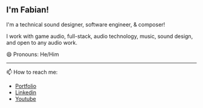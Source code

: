 ##  I'm Fabian! 
I'm a technical sound designer, software engineer, & composer!

 I work with game audio, full-stack, audio technology, music, sound design, and open to any audio work.
 
😄 Pronouns: He/Him

-------------------
📫 How to reach me:
- [Portfolio](https://fabian-fabro.netlify.app/)
- [Linkedin](https://www.linkedin.com/in/fabian-fabro)
- [Youtube](https://www.youtube.com/firahfabe)


<!--
**Fihra/Fihra** is a ✨ _special_ ✨ repository because its `README.md` (this file) appears on your GitHub profile.



🔭 I’m currently working on:
- **Multo ilaw** a small Unity game, where you play as a ghost who has to bring a light to a village ward off evil spirits
- **Reincarnation of Buwan** a Unity game passion project, started for #Devtober solo game jam but will continue afterwards.

Here are some ideas to get you started:



- 👯 I’m looking to collaborate on ...
- 🤔 I’m looking for help with ...
- 💬 Ask me about ...

- **Jam Out** a Music SPA with React Hooks + Django of making your own music loop sequences to play to with the piano keyboard on the app.

- ⚡ Fun fact: ...
-->
